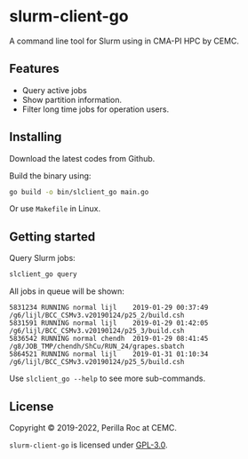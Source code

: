 # slurm-client-go

A command line tool for Slurm using in CMA-PI HPC by CEMC.

## Features

- Query active jobs
- Show partition information.
- Filter long time jobs for operation users.

## Installing

Download the latest codes from Github.

Build the binary using:

```bash
go build -o bin/slclient_go main.go
```

Or use `Makefile` in Linux.

## Getting started

Query Slurm jobs:

```bash
slclient_go query
```

All jobs in queue will be shown:

```text
5831234 RUNNING normal lijl    2019-01-29 00:37:49 /g6/lijl/BCC_CSMv3.v20190124/p25_2/build.csh
5831591 RUNNING normal lijl    2019-01-29 01:42:05 /g6/lijl/BCC_CSMv3.v20190124/p25_3/build.csh
5836542 RUNNING normal chendh  2019-01-29 08:41:45 /g8/JOB_TMP/chendh/ShCu/RUN_24/grapes.sbatch
5864521 RUNNING normal lijl    2019-01-31 01:10:34 /g6/lijl/BCC_CSMv3.v20190124/p25_5/build.csh
```

Use `slclient_go --help` to see more sub-commands.

## License

Copyright &copy; 2019-2022, Perilla Roc at CEMC.

`slurm-client-go` is licensed under [GPL-3.0](http://www.gnu.org/licenses/gpl-3.0.en.html).